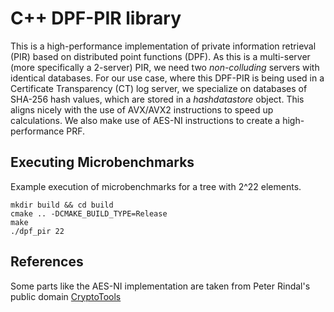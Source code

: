 # C++ DPF-PIR library

This is a high-performance implementation of private information retrieval (PIR) 
based on distributed point functions (DPF). As this is a multi-server 
(more specifically a 2-server) PIR, we need two *non-colluding* servers 
with identical databases. For our use case, where this DPF-PIR is being used in a
Certificate Transparency (CT) log server, we specialize on databases of SHA-256 hash
values, which are stored in a *hashdatastore* object. This aligns nicely with the use
of AVX/AVX2 instructions to speed up calculations. We also make use of AES-NI instructions
to create a high-performance PRF.


## Executing Microbenchmarks
Example execution of microbenchmarks for a tree with 2^22 elements.

```
mkdir build && cd build
cmake .. -DCMAKE_BUILD_TYPE=Release
make
./dpf_pir 22
```

## References

Some parts like the AES-NI implementation are taken from Peter Rindal's public domain [CryptoTools](https://github.com/ladnir/cryptoTools/)
